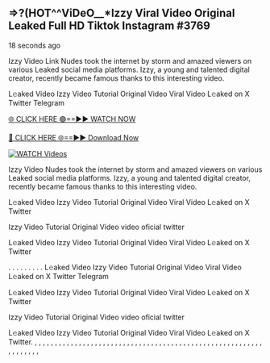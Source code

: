 ## =>?(HOT^^ViDeO__*Izzy Viral Video Original Leaked Full HD Tiktok Instagram #3769

18 seconds ago

Izzy Video Link Nudes took the internet by storm and amazed viewers on various Leaked social media platforms. Izzy, a young and talented digital creator, recently became famous thanks to this interesting video.

L𝚎aked Video Izzy Video Tutorial Original Video Viral Video L𝚎aked on X Twitter Telegram

[🌐 CLICK HERE 🟢==►► WATCH NOW](https://dekho-ki-hoy-07-2k25.blogspot.com/2025/01/viral-on.html)

[🔴 CLICK HERE 🌐==►► Download Now](https://dekho-ki-hoy-07-2k25.blogspot.com/2025/01/viral-on.html)

[![WATCH Videos](https://i.imgur.com/dJHk4Zq.gif)](https://dekho-ki-hoy-07-2k25.blogspot.com/2025/01/viral-on.html)

Izzy Video Nudes took the internet by storm and amazed viewers on various Leaked social media platforms. Izzy, a young and talented digital creator, recently became famous thanks to this interesting video.

L𝚎aked Video Izzy Video Tutorial Original Video Viral Video L𝚎aked on X Twitter

Izzy Video Tutorial Original Video video oficial twitter

L𝚎aked Video Izzy Video Tutorial Original Video Viral Video L𝚎aked on X Twitter

. . . . . . . . . L𝚎aked Video Izzy Video Tutorial Original Video Viral Video L𝚎aked on X Twitter Telegram

L𝚎aked Video Izzy Video Tutorial Original Video Viral Video L𝚎aked on X Twitter

Izzy Video Tutorial Original Video video oficial twitter

L𝚎aked Video Izzy Video Tutorial Original Video Viral Video L𝚎aked on X Twitter.
,
,
,
,
,
,
,
,
,
,
,
,
,
,
,
,
,
,
,
,
,
,
,
,
,
,
,
,
,
,
,
,
,
,
,
,
,
,
,
,
,
,
,
,
,
,
,
,
,
,
,
,
,
,
,
,
,
,
,
,
,
,
,
,
,